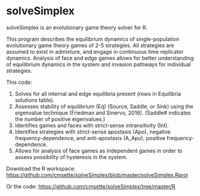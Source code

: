 # solveSimplex
solveSimplex is an evolutionary game theory solver for R. 

This program describes the equilibrium dynamics of single-population evolutionary game theory games of 2-5 strategies. All strategies are assumed to exist in admixture, and engage in continuous time replicator dynamics. Analysis of face and edge games allows for better understanding of equilibrium dynamics in the system and invasion pathways for individual strategies. 

This code:
1) Solves for all internal and edge equilibria present (rows in Equilibria solutions table).
2) Assesses stability of equilibrium (Eq) (Source, Saddle, or Sink) using the eigenvalue technique (Friedman and Sinervo, 2016). (Saddle# indicates the number of positive eigenvalues.)
3) Identifies games and faces with strict-sense intransitivity (Int).
4) Identifies strategies with strict-sense apostasis (Apo), negative frequency-dependence, and anti-apostasis (A_Apo), positive frequency-dependence.
5) Allows for analysis of face games as independent games in order to assess possibility of hysteresis in the system.

Download the R workspace: https://github.com/cmsette/solveSimplex/blob/master/solveSimplex.Rproj

Or the code: https://github.com/cmsette/solveSimplex/tree/master/R
